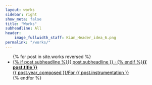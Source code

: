 ```yaml
---
layout: works
sidebar: right
show_meta: false
title: "Works"
subheadline: All
header:
    image_fullwidth_staff: Kian_Header_idea_6.png
permalink: "/works/"
---
```


<ul class="side-nav">
    {% for post in site.works reversed %}
    <li><a href="{{ site.url }}{{ site.baseurl }}{{ post.url }}">{% if post.subheadline %}{{ post.subheadline }} &middot; {% endif %}<strong>{{ post.title }}</strong><br><span style="color: #000000;">{{ post.year_composed }}/For {{ post.instrumentation }}</span></a></li>
{% endfor %}
</ul>